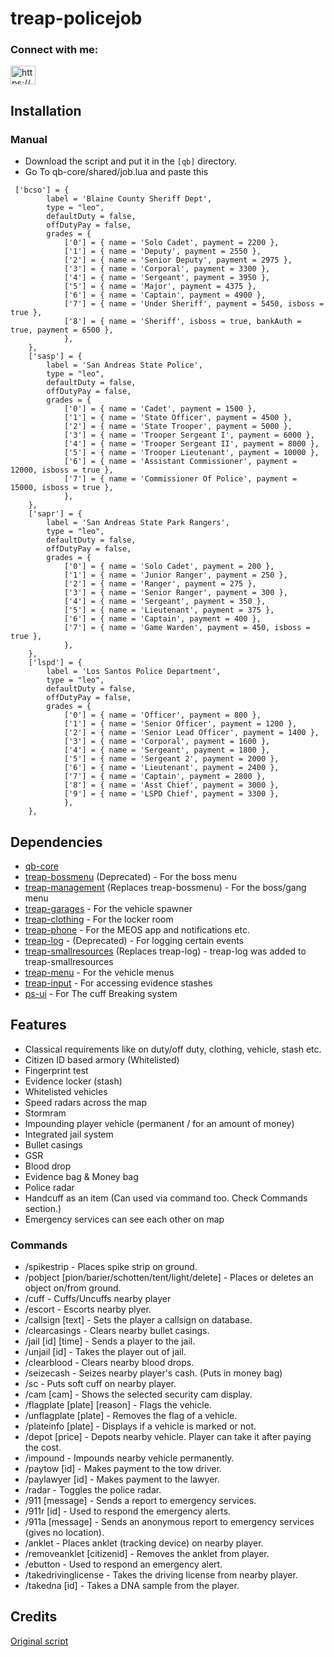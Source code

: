 # treap-policejob

<h3 align="left">Connect with me:</h3>
<p align="left">
<a href="https://discord.gg/https://discord.gg/uWJ2x5tJuR" target="blank"><img align="center" src="https://raw.githubusercontent.com/rahuldkjain/github-profile-readme-generator/master/src/images/icons/Social/discord.svg" alt="https://discord.gg/uWJ2x5tJuR" height="30" width="40" /></a>
</p>



## Installation
### Manual
- Download the script and put it in the `[qb]` directory.
- Go To qb-core/shared/job.lua and paste this

```
 ['bcso'] = {
        label = 'Blaine County Sheriff Dept',
        type = "leo",
        defaultDuty = false,
        offDutyPay = false,
        grades = {
            ['0'] = { name = 'Solo Cadet', payment = 2200 },
            ['1'] = { name = 'Deputy', payment = 2550 },
            ['2'] = { name = 'Senior Deputy', payment = 2975 },
            ['3'] = { name = 'Corporal', payment = 3300 },
            ['4'] = { name = 'Sergeant', payment = 3950 },
            ['5'] = { name = 'Major', payment = 4375 },
            ['6'] = { name = 'Captain', payment = 4900 },
            ['7'] = { name = 'Under Sheriff', payment = 5450, isboss = true },
            ['8'] = { name = 'Sheriff', isboss = true, bankAuth = true, payment = 6500 },
            },
    },
    ['sasp'] = {
        label = 'San Andreas State Police',
        type = "leo",
        defaultDuty = false,
        offDutyPay = false,
        grades = {
            ['0'] = { name = 'Cadet', payment = 1500 },
            ['1'] = { name = 'State Officer', payment = 4500 },
            ['2'] = { name = 'State Trooper', payment = 5000 },
            ['3'] = { name = 'Trooper Sergeant I', payment = 6000 },
            ['4'] = { name = 'Trooper Sergeant II', payment = 8000 },
            ['5'] = { name = 'Trooper Lieutenant', payment = 10000 },
            ['6'] = { name = 'Assistant Commissioner', payment = 12000, isboss = true },
            ['7'] = { name = 'Commissioner Of Police', payment = 15000, isboss = true },
            },
    },
    ['sapr'] = {
        label = 'San Andreas State Park Rangers',
        type = "leo",
        defaultDuty = false,
        offDutyPay = false,
        grades = {
            ['0'] = { name = 'Solo Cadet', payment = 200 },
            ['1'] = { name = 'Junior Ranger', payment = 250 },
            ['2'] = { name = 'Ranger', payment = 275 },
            ['3'] = { name = 'Senior Ranger', payment = 300 },
            ['4'] = { name = 'Sergeant', payment = 350 },
            ['5'] = { name = 'Lieutenant', payment = 375 },
            ['6'] = { name = 'Captain', payment = 400 },
            ['7'] = { name = 'Game Warden', payment = 450, isboss = true },
            },
    },
    ['lspd'] = {
        label = 'Los Santos Police Department',
        type = "leo",
        defaultDuty = false,
        offDutyPay = false,
        grades = {
            ['0'] = { name = 'Officer', payment = 800 },
            ['1'] = { name = 'Senior Officer', payment = 1200 },
            ['2'] = { name = 'Senior Lead Officer', payment = 1400 },
            ['3'] = { name = 'Corporal', payment = 1600 },
            ['4'] = { name = 'Sergeant', payment = 1800 },
            ['5'] = { name = 'Sergeant 2', payment = 2000 },
            ['6'] = { name = 'Lieutenant', payment = 2400 },
            ['7'] = { name = 'Captain', payment = 2800 },
            ['8'] = { name = 'Asst Chief', payment = 3000 },
            ['9'] = { name = 'LSPD Chief', payment = 3300 },
            },
    },
```

## Dependencies
- [qb-core](https://github.com/qbcore-framework/qb-core)
- [treap-bossmenu](https://github.com/qbcore-framework/treap-bossmenu)  (Deprecated) - For the boss menu
- [treap-management](https://github.com/qbcore-framework/treap-management) (Replaces treap-bossmenu) - For the boss/gang menu
- [treap-garages](https://github.com/qbcore-framework/treap-garages) - For the vehicle spawner
- [treap-clothing](https://github.com/qbcore-framework/treap-clothing) - For the locker room
- [treap-phone](https://github.com/qbcore-framework/treap-phone) - For the MEOS app and notifications etc.
- [treap-log](https://github.com/qbcore-framework/treap-logs) - (Deprecated) - For logging certain events
- [treap-smallresources](https://github.com/qbcore-framework/treap-smallresources) (Replaces treap-log) - treap-log was added to treap-smallresources
- [treap-menu](https://github.com/qbcore-framework/treap-menu) - For the vehicle menus
- [treap-input](https://github.com/qbcore-framework/treap-input) - For accessing evidence stashes
- [ps-ui](https://github.com/Project-Sloth/ps-ui) - For The cuff Breaking system
## Features
- Classical requirements like on duty/off duty, clothing, vehicle, stash etc.
- Citizen ID based armory (Whitelisted)
- Fingerprint test
- Evidence locker (stash)
- Whitelisted vehicles
- Speed radars across the map
- Stormram
- Impounding player vehicle (permanent / for an amount of money)
- Integrated jail system
- Bullet casings
- GSR
- Blood drop
- Evidence bag & Money bag
- Police radar
- Handcuff as an item (Can used via command too. Check Commands section.)
- Emergency services can see each other on map

### Commands
- /spikestrip - Places spike strip on ground.
- /pobject [pion/barier/schotten/tent/light/delete] - Places or deletes an object on/from ground.
- /cuff - Cuffs/Uncuffs nearby player
- /escort - Escorts nearby plyer.
- /callsign [text] - Sets the player a callsign on database.
- /clearcasings - Clears nearby bullet casings.
- /jail [id] [time] - Sends a player to the jail.
- /unjail [id] - Takes the player out of jail.
- /clearblood - Clears nearby blood drops.
- /seizecash - Seizes nearby player's cash. (Puts in money bag)
- /sc - Puts soft cuff on nearby player.
- /cam [cam] - Shows the selected security cam display.
- /flagplate [plate] [reason] - Flags the vehicle.
- /unflagplate [plate] - Removes the flag of a vehicle.
- /plateinfo [plate] - Displays if a vehicle is marked or not.
- /depot [price] - Depots nearby vehicle. Player can take it after paying the cost.
- /impound - Impounds nearby vehicle permanently.
- /paytow [id] - Makes payment to the tow driver.
- /paylawyer [id] - Makes payment to the lawyer.
- /radar - Toggles the police radar.
- /911 [message] - Sends a report to emergency services.
- /911r [id] - Used to respond the emergency alerts.
- /911a [message] - Sends an anonymous report to emergency services (gives no location).
- /anklet - Places anklet (tracking device) on nearby player.
- /removeanklet [citizenid] - Removes the anklet from player.
- /ebutton - Used to respond an emergency alert.
- /takedrivinglicense - Takes the driving license from nearby player.
- /takedna [id] - Takes a DNA sample from the player.

## Credits

[Original script](https://github.com/qbcore-framework/treap-policejob)


